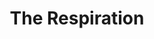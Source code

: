 ---
layout: playlist
title: "The Respiration"
startDate: 2025
endDate: under development
songs: [
    days-like-that,
    baby-defendant,
    own-me,
    lovesick,
    all-i-ever-want,
    rose-colored-doubt,
    eternity,
    blurry-eternity,
]
---